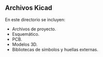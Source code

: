 ## Archivos Kicad ##

En este directorio se incluyen:

* Archivos de proyecto.
* Esquemático.
* PCB.
* Modelos  3D.
* Bibliotecas de símbolos y huellas externas.
